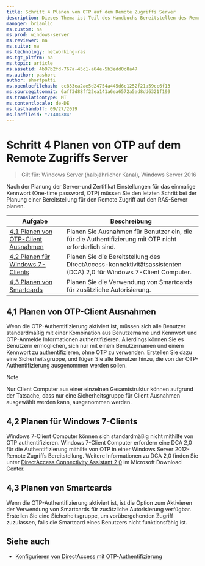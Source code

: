 ```yaml
---
title: Schritt 4 Planen von OTP auf dem Remote Zugriffs Server
description: Dieses Thema ist Teil des Handbuchs Bereitstellen des Remote Zugriffs mit OTP-Authentifizierung in Windows Server 2016.
manager: brianlic
ms.custom: na
ms.prod: windows-server
ms.reviewer: na
ms.suite: na
ms.technology: networking-ras
ms.tgt_pltfrm: na
ms.topic: article
ms.assetid: 4b97b2fd-767a-45c1-a64e-5b3edd0c8a47
ms.author: pashort
author: shortpatti
ms.openlocfilehash: cc833ea2ae5d24754a445d6c1252f21a59cc6f13
ms.sourcegitcommit: 6aff3d88ff22ea141a6ea6572a5ad8dd6321f199
ms.translationtype: MT
ms.contentlocale: de-DE
ms.lasthandoff: 09/27/2019
ms.locfileid: "71404384"
---
```

# <a name="step-4-plan-for-otp-on-the-remote-access-server"></a>Schritt 4 Planen von OTP auf dem Remote Zugriffs Server

>Gilt für: Windows Server (halbjährlicher Kanal), Windows Server 2016

Nach der Planung der Server-und Zertifikat Einstellungen für das einmalige Kennwort (One-time password, OTP) müssen Sie den letzten Schritt bei der Planung einer Bereitstellung für den Remote Zugriff auf den RAS-Server planen.  
  
|Aufgabe|Beschreibung|  
|----|--------|  
|[4,1 Planen von OTP-Client Ausnahmen](#bkmk_4_1_Exemptions)|Planen Sie Ausnahmen für Benutzer ein, die für die Authentifizierung mit OTP nicht erforderlich sind.|  
|[4,2 Planen für Windows 7-Clients](#bkmk_4_2_Win7)|Planen Sie die Bereitstellung des DirectAccess-konnektivitätsassistenten (DCA) 2,0 für Windows 7-Client Computer.|  
|[4,3 Planen von Smartcards](#BKMK_smartcard)|Planen Sie die Verwendung von Smartcards für zusätzliche Autorisierung.|  
  
## <a name="bkmk_4_1_Exemptions"></a>4,1 Planen von OTP-Client Ausnahmen  
Wenn die OTP-Authentifizierung aktiviert ist, müssen sich alle Benutzer standardmäßig mit einer Kombination aus Benutzername und Kennwort und OTP-Anmelde Informationen authentifizieren. Allerdings können Sie es Benutzern ermöglichen, sich nur mit einem Benutzernamen und einem Kennwort zu authentifizieren, ohne OTP zu verwenden. Erstellen Sie dazu eine Sicherheitsgruppe, und fügen Sie alle Benutzer hinzu, die von der OTP-Authentifizierung ausgenommen werden sollen.  
  
> [!NOTE]  
> Nur Client Computer aus einer einzelnen Gesamtstruktur können aufgrund der Tatsache, dass nur eine Sicherheitsgruppe für Client Ausnahmen ausgewählt werden kann, ausgenommen werden.  
  
## <a name="bkmk_4_2_Win7"></a>4,2 Planen für Windows 7-Clients  
Windows 7-Client Computer können sich standardmäßig nicht mithilfe von OTP authentifizieren.  Windows 7-Client Computer erfordern eine DCA 2,0 für die Authentifizierung mithilfe von OTP in einer Windows Server 2012-Remote Zugriffs Bereitstellung. Weitere Informationen zu DCA 2,0 finden Sie unter [DirectAccess Connectivity Assistant 2,0](https://go.microsoft.com/fwlink/?LinkId=253699) im Microsoft Download Center.  
  
## <a name="BKMK_smartcard"></a>4,3 Planen von Smartcards  
Wenn die OTP-Authentifizierung aktiviert ist, ist die Option zum Aktivieren der Verwendung von Smartcards für zusätzliche Autorisierung verfügbar. Erstellen Sie eine Sicherheitsgruppe, um vorübergehenden Zugriff zuzulassen, falls die Smartcard eines Benutzers nicht funktionsfähig ist.  
  
## <a name="BKMK_Links"></a>Siehe auch  
  
-   [Konfigurieren von DirectAccess mit OTP-Authentifizierung](https://technet.microsoft.com/windows-server-docs/networking/remote-access/ras/otp/deploy-ra-otp)  
  


